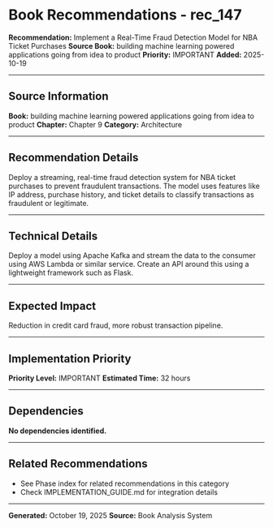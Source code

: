 # Book Recommendations - rec_147

**Recommendation:** Implement a Real-Time Fraud Detection Model for NBA Ticket Purchases
**Source Book:** building machine learning powered applications going from idea to product
**Priority:** IMPORTANT
**Added:** 2025-10-19

---

## Source Information

**Book:** building machine learning powered applications going from idea to product
**Chapter:** Chapter 9
**Category:** Architecture

---

## Recommendation Details

Deploy a streaming, real-time fraud detection system for NBA ticket purchases to prevent fraudulent transactions. The model uses features like IP address, purchase history, and ticket details to classify transactions as fraudulent or legitimate.

---

## Technical Details

Deploy a model using Apache Kafka and stream the data to the consumer using AWS Lambda or similar service. Create an API around this using a lightweight framework such as Flask.

---

## Expected Impact

Reduction in credit card fraud, more robust transaction pipeline.

---

## Implementation Priority

**Priority Level:** IMPORTANT
**Estimated Time:** 32 hours

---

## Dependencies

**No dependencies identified.**

---

## Related Recommendations

- See Phase index for related recommendations in this category
- Check IMPLEMENTATION_GUIDE.md for integration details

---

**Generated:** October 19, 2025
**Source:** Book Analysis System
